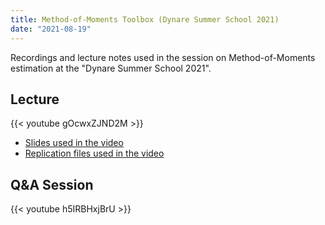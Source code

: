 ```yaml
---
title: Method-of-Moments Toolbox (Dynare Summer School 2021)
date: "2021-08-19"
---
```

Recordings and lecture notes used in the session on Method-of-Moments estimation at the "Dynare Summer School 2021".
<!--more-->

## Lecture

{{< youtube gOcwxZJND2M >}}

- [Slides used in the video](/files/estimation/dynare-summer-school-2021/Dynare_Method_of_Moments_presentation.pdf)
- [Replication files used in the video](/files/estimation/dynare-summer-school-2021/RBC_MoM.zip)

## Q&A Session

{{< youtube h5IRBHxjBrU >}}